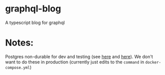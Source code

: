 # graphql-blog
A typescript blog for graphql

# Notes:
Postgres non-durable for dev and testing (see [here](https://www.postgresql.org/docs/10/non-durability.html) and [here](https://stackoverflow.com/questions/9407442/optimise-postgresql-for-fast-testing)).  We don't want to do these in production (currently just edits to the `command` in `docker-compose.yml`)
